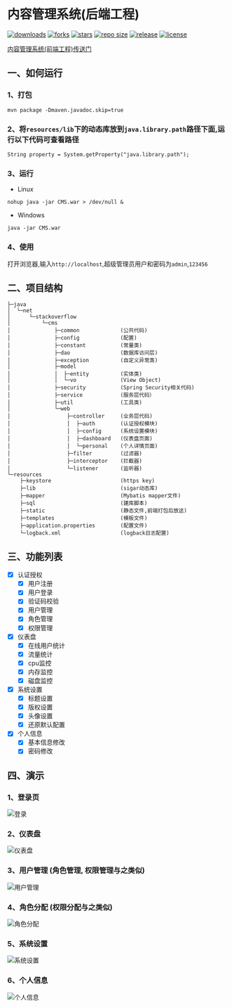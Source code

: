 # 内容管理系统(后端工程)
[![downloads](https://img.shields.io/github/downloads/wormhole/cms/total.svg)](https://github.com/wormhole/cms/releases)
[![forks](https://img.shields.io/github/forks/wormhole/cms.svg)](https://github.com/stdutil/cms/network/members)
[![stars](https://img.shields.io/github/stars/wormhole/cms.svg)](https://github.com/stdutil/cms/stargazers) 
[![repo size](https://img.shields.io/github/repo-size/wormhole/cms.svg)](https://github.com/wormhole/cms/archive/master.zip)
[![release](https://img.shields.io/github/release/wormhole/cms.svg)](https://github.com/wormhole/cms/releases)
[![license](https://img.shields.io/github/license/mashape/apistatus.svg)](https://github.com/wormhole/cms/blob/master/LICENSE)

[内容管理系统(前端工程)传送门](https://github.com/wormhole/cms-front)

## 一、如何运行
### 1、打包
```$xslt
mvn package -Dmaven.javadoc.skip=true
```
### 2、将`resources/lib`下的动态库放到`java.library.path`路径下面,运行以下代码可查看路径
```$xslt
String property = System.getProperty("java.library.path");
```

### 3、运行
* Linux
```$xslt
nohup java -jar CMS.war > /dev/null &
```
* Windows
```$xslt
java -jar CMS.war
```

### 4、使用
打开浏览器,输入`http://localhost`,超级管理员用户和密码为`admin`,`123456`

## 二、项目结构
```$xslt
├─java
│  └─net
│      └─stackoverflow
│          └─cms
│              ├─common             (公共代码)
│              ├─config             (配置)
│              ├─constant           (常量类)
│              ├─dao                (数据库访问层)
│              ├─exception          (自定义异常类)
│              ├─model              
│              │  ├─entity          (实体类)
│              │  └─vo              (View Object)
│              ├─security           (Spring Security相关代码)
│              ├─service            (服务层代码）
│              ├─util               (工具类)
│              └─web                
│                  ├─controller     (业务层代码)
│                  │  ├─auth        (认证授权模块)
│                  │  ├─config      (系统设置模块)
│                  │  ├─dashboard   (仪表盘页面)
│                  │  └─personal    (个人详情页面)
│                  ├─filter         (过滤器)
│                  ├─interceptor    (拦截器)
│                  └─listener       (监听器)
└─resources                         
    ├─keystore                      (https key)
    ├─lib                           (sigar动态库)
    ├─mapper                        (Mybatis mapper文件)
    ├─sql                           (建库脚本)
    ├─static                        (静态文件,前端打包后放这)
    ├─templates                     (模板文件)
    ├─application.properties        (配置文件)
    └─logback.xml                   (logback日志配置)
```

## 三、功能列表
- [x] 认证授权
    - [x] 用户注册
    - [x] 用户登录
    - [x] 验证码校验
    - [x] 用户管理
    - [x] 角色管理
    - [x] 权限管理
    
- [x] 仪表盘
    - [x] 在线用户统计
    - [x] 流量统计
    - [x] cpu监控
    - [x] 内存监控
    - [x] 磁盘监控
    
- [x] 系统设置
    - [x] 标题设置
    - [x] 版权设置
    - [x] 头像设置
    - [x] 还原默认配置

- [x] 个人信息
    - [x] 基本信息修改
    - [x] 密码修改
    
##  四、演示
### 1、登录页
![登录](image/login.png)

### 2、仪表盘
![仪表盘](image/dashboard.png)

### 3、用户管理 (角色管理, 权限管理与之类似)
![用户管理](image/user.png)

### 4、角色分配 (权限分配与之类似)
![角色分配](image/grant.png)

### 5、系统设置
![系统设置](image/setting.png)

### 6、个人信息
![个人信息](image/personal.png)
